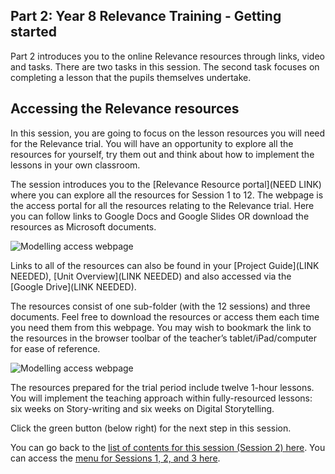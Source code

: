## Part 2: Year 8 Relevance Training - Getting started
Part 2 introduces you to the online Relevance resources through links, video and tasks. There are two tasks in this session. The second task focuses on completing a lesson that the pupils themselves undertake.

## Accessing the Relevance resources
In this session, you are going to focus on the lesson resources you will need for the Relevance trial. You will have an opportunity to explore all the resources for yourself, try them out and think about how to implement the lessons in your own classroom.

The session introduces you to the [Relevance Resource portal](NEED LINK) where you can explore all the resources for Session 1 to 12. The webpage is the access portal for all the resources relating to the Relevance trial. Here you can follow links to Google Docs and Google Slides OR download the resources as Microsoft documents.

![Modelling access webpage](images/Relevance-Webpage.png)

Links to all of the resources can also be found in your [Project Guide](LINK NEEDED), [Unit Overview](LINK NEEDED) and also accessed via the [Google Drive](LINK NEEDED).

The resources consist of one sub-folder (with the 12 sessions) and three documents. Feel free to download the resources or access them each time you need them from this webpage. You may wish to bookmark the link to the resources in the browser toolbar of the teacher’s tablet/iPad/computer for ease of reference. 

![Modelling access webpage](images/Relevance-WebpageAccess.gif)

The resources prepared for the trial period include twelve 1-hour lessons. You will implement the teaching approach within fully-resourced lessons: six weeks on Story-writing and six weeks on Digital Storytelling.

Click the green button (below right) for the next step in this session.

You can go back to the [list of contents for this session (Session 2) here](https://projects.raspberrypi.org/en/projects/Year8-RelevanceTraining-Part2-GBICi4).
You can access the [menu for Sessions 1, 2, and 3 here](https://projects.raspberrypi.org/en/pathways/year8-relevancetraining-gbici4).
